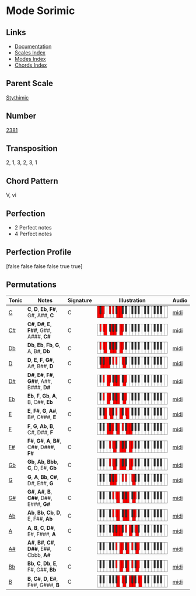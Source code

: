 # Mode Sorimic

## Links

- [Documentation](README.md)
- [Scales Index](Scales.md)
- [Modes Index](Modes.md)
- [Chords Index](Chords.md)

## Parent Scale

[Stythimic](ScaleStythimic.md)

## Number

[2381](https://ianring.com/musictheory/scales/2381)

## Transposition

2, 1, 3, 2, 3, 1

## Chord Pattern

V, vi

## Perfection

- 2 Perfect notes
- 4 Perfect notes

## Perfection Profile

[false false false false true true]

## Permutations

| Tonic | Notes | Signature | Illustration | Audio |
|-------|-------|-----------|--------------|-------|
| [C](ModeCNaturalSorimic.md) | **C**, **D**, **Eb**, **F#**, G#, A##, **C** | C | ![CNaturalSorimic](ModeCNaturalSorimic.png) | [midi](https://github.com/edipermadi/music/blob/main/docs/ModeCNaturalSorimic.mid?raw=true) |
| [C#](ModeCSharpSorimic.md) | **C#**, **D#**, **E**, **F##**, G##, A###, **C#** | C | ![CSharpSorimic](ModeCSharpSorimic.png) | [midi](https://github.com/edipermadi/music/blob/main/docs/ModeCSharpSorimic.mid?raw=true) |
| [Db](ModeDFlatSorimic.md) | **Db**, **Eb**, **Fb**, **G**, A, B#, **Db** | C | ![DFlatSorimic](ModeDFlatSorimic.png) | [midi](https://github.com/edipermadi/music/blob/main/docs/ModeDFlatSorimic.mid?raw=true) |
| [D](ModeDNaturalSorimic.md) | **D**, **E**, **F**, **G#**, A#, B##, **D** | C | ![DNaturalSorimic](ModeDNaturalSorimic.png) | [midi](https://github.com/edipermadi/music/blob/main/docs/ModeDNaturalSorimic.mid?raw=true) |
| [D#](ModeDSharpSorimic.md) | **D#**, **E#**, **F#**, **G##**, A##, B###, **D#** | C | ![DSharpSorimic](ModeDSharpSorimic.png) | [midi](https://github.com/edipermadi/music/blob/main/docs/ModeDSharpSorimic.mid?raw=true) |
| [Eb](ModeEFlatSorimic.md) | **Eb**, **F**, **Gb**, **A**, B, C##, **Eb** | C | ![EFlatSorimic](ModeEFlatSorimic.png) | [midi](https://github.com/edipermadi/music/blob/main/docs/ModeEFlatSorimic.mid?raw=true) |
| [E](ModeENaturalSorimic.md) | **E**, **F#**, **G**, **A#**, B#, C###, **E** | C | ![ENaturalSorimic](ModeENaturalSorimic.png) | [midi](https://github.com/edipermadi/music/blob/main/docs/ModeENaturalSorimic.mid?raw=true) |
| [F](ModeFNaturalSorimic.md) | **F**, **G**, **Ab**, **B**, C#, D##, **F** | C | ![FNaturalSorimic](ModeFNaturalSorimic.png) | [midi](https://github.com/edipermadi/music/blob/main/docs/ModeFNaturalSorimic.mid?raw=true) |
| [F#](ModeFSharpSorimic.md) | **F#**, **G#**, **A**, **B#**, C##, D###, **F#** | C | ![FSharpSorimic](ModeFSharpSorimic.png) | [midi](https://github.com/edipermadi/music/blob/main/docs/ModeFSharpSorimic.mid?raw=true) |
| [Gb](ModeGFlatSorimic.md) | **Gb**, **Ab**, **Bbb**, **C**, D, E#, **Gb** | C | ![GFlatSorimic](ModeGFlatSorimic.png) | [midi](https://github.com/edipermadi/music/blob/main/docs/ModeGFlatSorimic.mid?raw=true) |
| [G](ModeGNaturalSorimic.md) | **G**, **A**, **Bb**, **C#**, D#, E##, **G** | C | ![GNaturalSorimic](ModeGNaturalSorimic.png) | [midi](https://github.com/edipermadi/music/blob/main/docs/ModeGNaturalSorimic.mid?raw=true) |
| [G#](ModeGSharpSorimic.md) | **G#**, **A#**, **B**, **C##**, D##, E###, **G#** | C | ![GSharpSorimic](ModeGSharpSorimic.png) | [midi](https://github.com/edipermadi/music/blob/main/docs/ModeGSharpSorimic.mid?raw=true) |
| [Ab](ModeAFlatSorimic.md) | **Ab**, **Bb**, **Cb**, **D**, E, F##, **Ab** | C | ![AFlatSorimic](ModeAFlatSorimic.png) | [midi](https://github.com/edipermadi/music/blob/main/docs/ModeAFlatSorimic.mid?raw=true) |
| [A](ModeANaturalSorimic.md) | **A**, **B**, **C**, **D#**, E#, F###, **A** | C | ![ANaturalSorimic](ModeANaturalSorimic.png) | [midi](https://github.com/edipermadi/music/blob/main/docs/ModeANaturalSorimic.mid?raw=true) |
| [A#](ModeASharpSorimic.md) | **A#**, **B#**, **C#**, **D##**, E##, Cbbb, **A#** | C | ![ASharpSorimic](ModeASharpSorimic.png) | [midi](https://github.com/edipermadi/music/blob/main/docs/ModeASharpSorimic.mid?raw=true) |
| [Bb](ModeBFlatSorimic.md) | **Bb**, **C**, **Db**, **E**, F#, G##, **Bb** | C | ![BFlatSorimic](ModeBFlatSorimic.png) | [midi](https://github.com/edipermadi/music/blob/main/docs/ModeBFlatSorimic.mid?raw=true) |
| [B](ModeBNaturalSorimic.md) | **B**, **C#**, **D**, **E#**, F##, G###, **B** | C | ![BNaturalSorimic](ModeBNaturalSorimic.png) | [midi](https://github.com/edipermadi/music/blob/main/docs/ModeBNaturalSorimic.mid?raw=true) |
